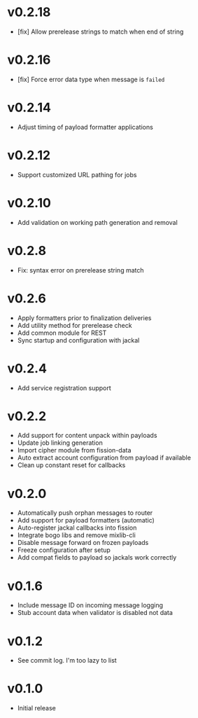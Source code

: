 # v0.2.18
* [fix] Allow prerelease strings to match when end of string

# v0.2.16
* [fix] Force error data type when message is `failed`

# v0.2.14
* Adjust timing of payload formatter applications

# v0.2.12
* Support customized URL pathing for jobs

# v0.2.10
* Add validation on working path generation and removal

# v0.2.8
* Fix: syntax error on prerelease string match

# v0.2.6
* Apply formatters prior to finalization deliveries
* Add utility method for prerelease check
* Add common module for REST
* Sync startup and configuration with jackal

# v0.2.4
* Add service registration support

# v0.2.2
* Add support for content unpack within payloads
* Update job linking generation
* Import cipher module from fission-data
* Auto extract account configuration from payload if available
* Clean up constant reset for callbacks

# v0.2.0
* Automatically push orphan messages to router
* Add support for payload formatters (automatic)
* Auto-register jackal callbacks into fission
* Integrate bogo libs and remove mixlib-cli
* Disable message forward on frozen payloads
* Freeze configuration after setup
* Add compat fields to payload so jackals work correctly

# v0.1.6
* Include message ID on incoming message logging
* Stub account data when validator is disabled not data

# v0.1.2
* See commit log. I'm too lazy to list

# v0.1.0
* Initial release
